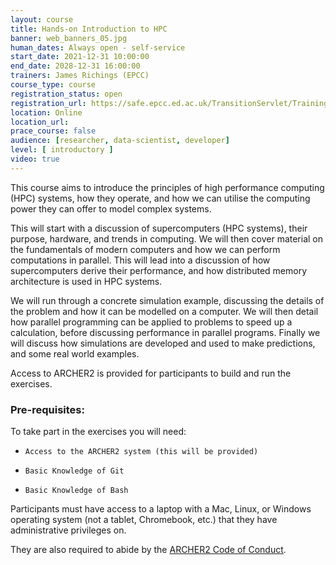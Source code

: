 ```yaml
---
layout: course
title: Hands-on Introduction to HPC
banner: web_banners_05.jpg 
human_dates: Always open - self-service 
start_date: 2021-12-31 10:00:00
end_date: 2028-12-31 16:00:00
trainers: James Richings (EPCC)
course_type: course
registration_status: open
registration_url: https://safe.epcc.ed.ac.uk/TransitionServlet/TrainingCourse/250900-Introduction-HPC-SS
location: Online
location_url:
prace_course: false
audience: [researcher, data-scientist, developer]
level: [ introductory ]
video: true
---
```



This course aims to introduce the principles of high performance computing (HPC) systems, how they operate, and how we can utilise the computing power they can offer to model complex systems.

This will start with a discussion of supercomputers (HPC systems), their purpose, hardware, and trends in computing. We will then cover material on the fundamentals of modern computers and how we can perform computations in parallel. This will lead into a discussion of how supercomputers derive their performance, and how distributed memory architecture is used in HPC systems.

We will run through a concrete simulation example, discussing the details of the problem and how it can be modelled on a computer. We will then detail how parallel programming can be applied to problems to speed up a calculation, before discussing performance in parallel programs. Finally we will discuss how simulations are developed and used to make predictions, and some real world examples.
 
Access to ARCHER2 is provided for participants to build and run the exercises.



### Pre-requisites:

To take part in the exercises you will need:

-     Access to the ARCHER2 system (this will be provided)
-     Basic Knowledge of Git
-     Basic Knowledge of Bash


Participants must have access to a laptop with a Mac, Linux, or
Windows operating system (not a tablet, Chromebook, etc.) that they
have administrative privileges on.

They are also required to abide by the [ARCHER2  Code of Conduct](../../../about/policies/code-of-conduct.html). 

<section id="service">
</section>


